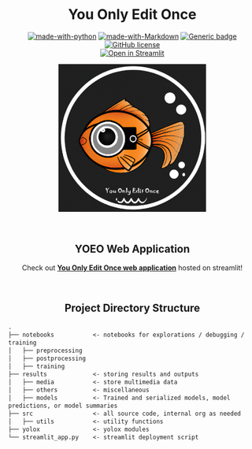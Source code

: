 # <div align="center">You Only Edit Once</div>

<div align="center">

[![made-with-python](https://img.shields.io/badge/Made%20with-Python-blue.svg)](https://www.python.org/)
[![made-with-Markdown](https://img.shields.io/badge/Made%20with-Markdown-1f425f.svg)](http://commonmark.org)
[![Generic badge](https://img.shields.io/badge/STATUS-INPROGRESS-<COLOR>.svg)](https://shields.io/)
[![GitHub license](https://img.shields.io/github/license/teyang-lau/HDB_Resale_Prices.svg)](https://github.com/teyang-lau/HDB_Resale_Prices/blob/main/LICENSE)
<br>
[![Open in Streamlit](https://static.streamlit.io/badges/streamlit_badge_black_white.svg)](https://you-only-edit-once.streamlitapp.com/)
</div>

<p align="center">
  <img src="results\media\you-only-edit-once-logo.png" width="300">
</p>
<br>

## <div align="center">YOEO Web Application</div>
  
<div align="center">
  <p>
    Check out <b><a href="https://you-only-edit-once.streamlitapp.com/">You Only Edit Once web application</a></b> hosted on streamlit!
  </p>
</div>

<br>

## <div align="center">Project Directory Structure</div>

```
.
├── notebooks           <- notebooks for explorations / debugging / training
│   ├── preprocessing
│   ├── postprocessing
│   ├── training
├── results             <- storing results and outputs
│   ├── media           <- store multimedia data
│   ├── others          <- miscellaneous 
│   ├── models          <- Trained and serialized models, model predictions, or model summaries
├── src                 <- all source code, internal org as needed
│   ├── utils           <- utility functions
├── yolox               <- yolox modules
└── streamlit_app.py    <- streamlit deployment script
```